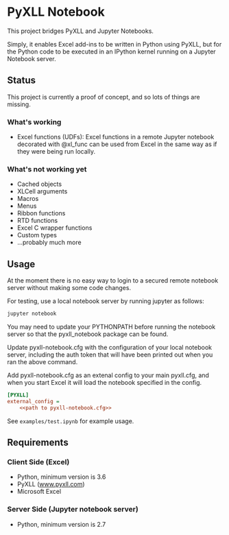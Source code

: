 # PyXLL Notebook


This project bridges PyXLL and Jupyter Notebooks.

Simply, it enables Excel add-ins to be written in Python using PyXLL, but for the
Python code to be executed in an IPython kernel running on a Jupyter Notebook server.

## Status

This project is currently a proof of concept, and so lots of things are missing.

### What's working

- Excel functions (UDFs):
    Excel functions in a remote Jupyter notebook decorated with @xl_func can be used from Excel in
    the same way as if they were being run locally.

### What's not working yet

- Cached objects
- XLCell arguments
- Macros
- Menus
- Ribbon functions
- RTD functions
- Excel C wrapper functions
- Custom types
- ...probably much more

## Usage

At the moment there is no easy way to login to a secured remote notebook server without making some
code changes.

For testing, use a local notebook server by running jupyter as follows:

```cmd
jupyter notebook
```

You may need to update your PYTHONPATH before running the notebook server so that the pyxll_notebook
package can be found.

Update pyxll-notebook.cfg with the configuration of your local notebook server, including the
auth token that will have been printed out when you ran the above command.

Add pyxll-notebook.cfg as an extenal config to your main pyxll.cfg, and when you start Excel
it will load the notebook specified in the config.

```ini
[PYXLL]
external_config =
    <<path to pyxll-notebook.cfg>>
```

See `examples/test.ipynb` for example usage.

## Requirements

### Client Side (Excel)

- Python, minimum version is 3.6
- PyXLL (www.pyxll.com)
- Microsoft Excel

### Server Side (Jupyter notebook server)

- Python, minimum version is 2.7
